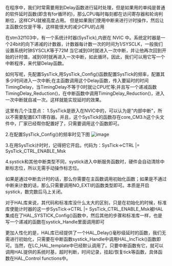在程序中，我们时常需要用到Delay函数进行延时处理，但是如果用的单纯是普通的软件延时函数(即含有for循环的)，那么CPU每时每刻都在访问寄存器和轮询判断位，这样CPU就被高度占用。
但是如果我们使用中断来进行计时操作，然后让主函数仅仅是干等，这样能很大的减少CPU的占用

在stm32f103中，有一个系统计时器(SysTick),内嵌在 NVIC 中。系统定时器是一个24bit的向下递减的计数器，计数器每计数一次的时间为1/SYSCLK，一般我们设置系统时钟SYSCLK等于72M
当它减到0时就进入一次中断，并让他再次回到开始的计时值，减到0时就再进入一次中断，如此循环。因此，我们可以用它写一个中断程序，来代替Delay函数。

如何写呢，先配置SysTick,用SysTick_Config()函数配置SysTick的频率，配置其多少时间进入一次中断;在主函数调用这个Delay函数，传入要延时的时间TimingDelay，当TimingDelay不等于0时就让CPU忙等;并且写一个递减函数TimingDelay_Reduction()，在中断函数中调用TimingDelay_Reduction()，进入一次中断就自减一次。这样就能实现延时的效果。

这里有几个注意点：
1.SysTick是嵌入在NVIC中的，可以认为是"内部中断"，所以不需要配置EXTI寄存器。并且，这个SysTick的函数存在core_CM3.h这个头文件中，厂家已经帮你配置好了，只需要调用这个函数即可。

2.在配置SysTick_Config()的频率时见下图
![image](https://github.com/user-attachments/assets/ea1b4b7b-3781-479c-bd14-443f284d2b28)

3.在用SysTick计时时，记得把它开启。代码为：SysTick->CTRL |=  SysTick_CTRL_ENABLE_Msk

4.systick和其他中断类型不同，systick进入中断服务函数时，硬件会自动清除中断标志位，所以无需手动操作标志位。

如果是通过中断去计时的话，那么你需要在主函数调用初始化函数；如果是不通过中断来计数的话，那么只需要调用NO_EXTI的函数类型即可。本质是开启systick，数完数后马上关闭。


对于HAL库来说，其代码和标准库没什么太大的区别，只是在初始化的时候，标准库使能计时器的这一步SysTick->CTRL |=  SysTick_CTRL_ENABLE_Msk被HAL集成在了HAL_SYSTICK_Config()函数中，然后其他的步骤和标准库一样，也是写一个递减的函数在systick_Handle里面调用即可


更加人性化的是，HAL库已经提供了一个HAL_Delay()毫秒级延时的函数，我们无需进行初始化，只需要在中断函数systick_Handle中调用HAL_IncTick()函数即可。当然，在LC_HAL_template中已经默认调用了。只要中断函数有它，就可以调用HAL提供的系统时基，超时判断，时间记录，挂起/恢复tick等函数，具体函数在HAL_Control functions中。
